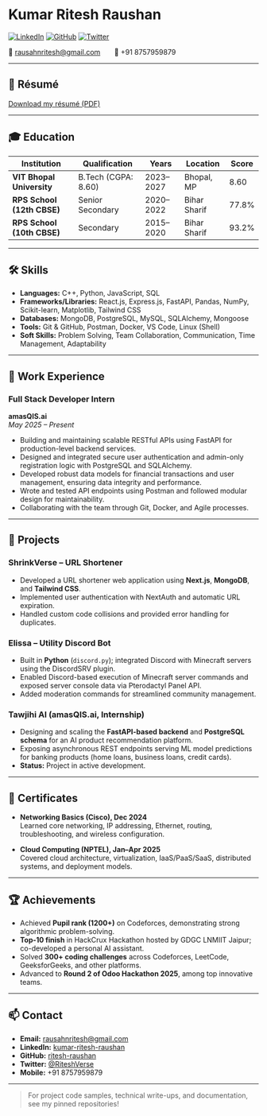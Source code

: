 # Kumar Ritesh Raushan

[![LinkedIn](https://img.shields.io/badge/LinkedIn-blue?logo=linkedin)](https://www.linkedin.com/in/kumar-ritesh-raushan/)
[![GitHub](https://img.shields.io/badge/GitHub-black?logo=github)](https://github.com/ritesh-raushan)
[![Twitter](https://img.shields.io/badge/X-black?logo=x)](https://x.com/RiteshVerse)

📧 rausahnritesh@gmail.com  📱 +91 8757959879

---

## 📄 Résumé

[Download my résumé (PDF)](Kumar_Ritesh_Raushan.pdf)

---

## 🎓 Education

| Institution               | Qualification           | Years        | Location          | Score     |
|---------------------------|-------------------------|--------------|-------------------|-----------|
| **VIT Bhopal University** | B.Tech (CGPA: 8.60)     | 2023–2027    | Bhopal, MP        | 8.60      |
| **RPS School (12th CBSE)**| Senior Secondary        | 2020–2022    | Bihar Sharif      | 77.8%     |
| **RPS School (10th CBSE)**| Secondary               | 2015–2020    | Bihar Sharif      | 93.2%     |

---

## 🛠 Skills

- **Languages:** C++, Python, JavaScript, SQL
- **Frameworks/Libraries:** React.js, Express.js, FastAPI, Pandas, NumPy, Scikit-learn, Matplotlib, Tailwind CSS
- **Databases:** MongoDB, PostgreSQL, MySQL, SQLAlchemy, Mongoose
- **Tools:** Git & GitHub, Postman, Docker, VS Code, Linux (Shell)
- **Soft Skills:** Problem Solving, Team Collaboration, Communication, Time Management, Adaptability

---

## 💼 Work Experience

### **Full Stack Developer Intern**  
**amasQIS.ai**  
_May 2025 – Present_

- Building and maintaining scalable RESTful APIs using FastAPI for production-level backend services.
- Designed and integrated secure user authentication and admin-only registration logic with PostgreSQL and SQLAlchemy.
- Developed robust data models for financial transactions and user management, ensuring data integrity and performance.
- Wrote and tested API endpoints using Postman and followed modular design for maintainability.
- Collaborating with the team through Git, Docker, and Agile processes.

---

## 🚀 Projects

### **ShrinkVerse – URL Shortener**
- Developed a URL shortener web application using **Next.js**, **MongoDB**, and **Tailwind CSS**.
- Implemented user authentication with NextAuth and automatic URL expiration.
- Handled custom code collisions and provided error handling for duplicates.

### **Elissa – Utility Discord Bot**
- Built in **Python** (`discord.py`); integrated Discord with Minecraft servers using the DiscordSRV plugin.
- Enabled Discord-based execution of Minecraft server commands and exposed server console data via Pterodactyl Panel API.
- Added moderation commands for streamlined community management.

### **Tawjihi AI (amasQIS.ai, Internship)**
- Designing and scaling the **FastAPI-based backend** and **PostgreSQL schema** for an AI product recommendation platform.
- Exposing asynchronous REST endpoints serving ML model predictions for banking products (home loans, business loans, credit cards).
- **Status:** Project in active development.

---

## 📜 Certificates

- **Networking Basics (Cisco), Dec 2024**  
  Learned core networking, IP addressing, Ethernet, routing, troubleshooting, and wireless configuration.

- **Cloud Computing (NPTEL), Jan–Apr 2025**  
  Covered cloud architecture, virtualization, IaaS/PaaS/SaaS, distributed systems, and deployment models.

---

## 🏆 Achievements

- Achieved **Pupil rank (1200+)** on Codeforces, demonstrating strong algorithmic problem-solving.
- **Top-10 finish** in HackCrux Hackathon hosted by GDGC LNMIIT Jaipur; co-developed a personal AI assistant.
- Solved **300+ coding challenges** across Codeforces, LeetCode, GeeksforGeeks, and other platforms.
- Advanced to **Round 2 of Odoo Hackathon 2025**, among top innovative teams.

---

## 📫 Contact

- **Email:** rausahnritesh@gmail.com
- **LinkedIn:** [kumar-ritesh-raushan](https://www.linkedin.com/in/kumar-ritesh-raushan/)
- **GitHub:** [ritesh-raushan](https://github.com/ritesh-raushan)
- **Twitter:** [@RiteshVerse](https://x.com/RiteshVerse)
- **Mobile:** +91 8757959879

---

> For project code samples, technical write-ups, and documentation, see my pinned repositories!